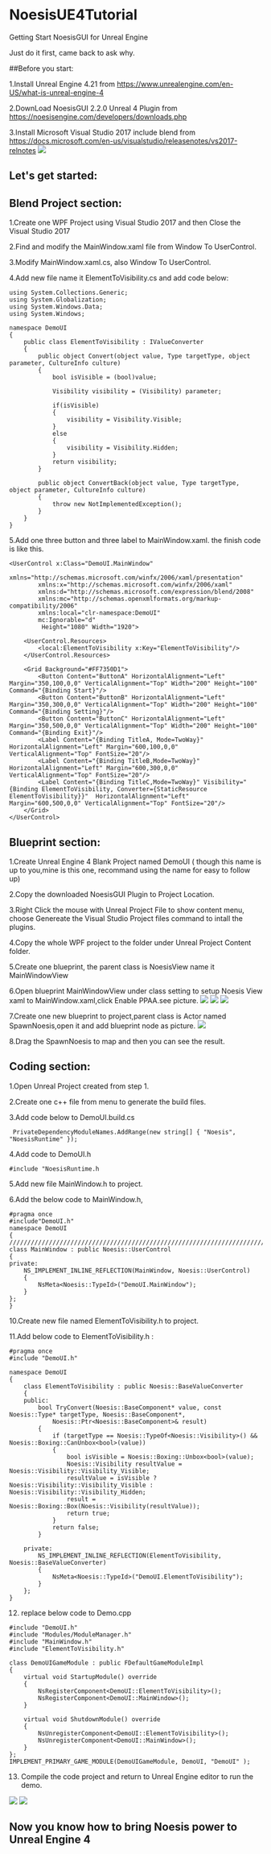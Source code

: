 # NoesisUE4Tutorial
Getting Start NoesisGUI for Unreal Engine

Just do it first, came back to ask why.


##Before you start:

1.Install Unreal Engine 4.21 from https://www.unrealengine.com/en-US/what-is-unreal-engine-4


2.DownLoad NoesisGUI 2.2.0 Unreal 4 Plugin from https://noesisengine.com/developers/downloads.php 


3.Install Microsoft Visual Studio 2017 include blend from https://docs.microsoft.com/en-us/visualstudio/releasenotes/vs2017-relnotes
<image src = "VSBlend.png">

## Let's get started:


## Blend Project section:
1.Create one WPF Project using Visual Studio 2017 and then Close the Visual Studio 2017


2.Find and  modify the MainWindow.xaml file  from  Window To UserControl.


3.Modify MainWindow.xaml.cs, also Window To UserControl.


4.Add new file name it ElementToVisibility.cs and add code below:

```
using System.Collections.Generic;
using System.Globalization;
using System.Windows.Data;
using System.Windows;

namespace DemoUI
{
    public class ElementToVisibility : IValueConverter
    {
        public object Convert(object value, Type targetType, object parameter, CultureInfo culture)
        {
            bool isVisible = (bool)value;

            Visibility visibility = (Visibility) parameter;

            if(isVisible)
            {
                visibility = Visibility.Visible;
            }
            else
            {
                visibility = Visibility.Hidden;
            }
            return visibility;
        }

        public object ConvertBack(object value, Type targetType, object parameter, CultureInfo culture)
        {
            throw new NotImplementedException();
        }
    }
}
```


5.Add one three button and three label to MainWindow.xaml. the finish code is like this.



```
<UserControl x:Class="DemoUI.MainWindow"
        xmlns="http://schemas.microsoft.com/winfx/2006/xaml/presentation"
        xmlns:x="http://schemas.microsoft.com/winfx/2006/xaml"
        xmlns:d="http://schemas.microsoft.com/expression/blend/2008"
        xmlns:mc="http://schemas.openxmlformats.org/markup-compatibility/2006"
        xmlns:local="clr-namespace:DemoUI"
        mc:Ignorable="d"
         Height="1080" Width="1920">

    <UserControl.Resources>
        <local:ElementToVisibility x:Key="ElementToVisibility"/>
    </UserControl.Resources>
    
    <Grid Background="#FF7350D1">
        <Button Content="ButtonA" HorizontalAlignment="Left" Margin="350,100,0,0" VerticalAlignment="Top" Width="200" Height="100" Command="{Binding Start}"/>
        <Button Content="ButtonB" HorizontalAlignment="Left" Margin="350,300,0,0" VerticalAlignment="Top" Width="200" Height="100" Command="{Binding Setting}"/>
        <Button Content="ButtonC" HorizontalAlignment="Left" Margin="350,500,0,0" VerticalAlignment="Top" Width="200" Height="100" Command="{Binding Exit}"/>
        <Label Content="{Binding TitleA, Mode=TwoWay}" HorizontalAlignment="Left" Margin="600,100,0,0" VerticalAlignment="Top" FontSize="20"/>
        <Label Content="{Binding TitleB,Mode=TwoWay}" HorizontalAlignment="Left" Margin="600,300,0,0" VerticalAlignment="Top" FontSize="20"/>
        <Label Content="{Binding TitleC,Mode=TwoWay}" Visibility="{Binding ElementToVisibility, Converter={StaticResource ElementToVisibility}}"  HorizontalAlignment="Left" Margin="600,500,0,0" VerticalAlignment="Top" FontSize="20"/>
    </Grid>
</UserControl>

```


## Blueprint section:


1.Create Unreal Engine 4 Blank Project named DemoUI ( though this name is up to you,mine is this one, recommand using the name for easy to follow up)


2.Copy the downloaded NoesisGUI Plugin to Project Location.


3.Right Click the mouse with Unreal Project File to show content menu, choose Genereate the Visual Studio Project files command to intall the plugins.


4.Copy the whole WPF project to the folder under Unreal Project Content folder.


5.Create one blueprint, the parent class is NoesisView name it MainWindowView


6.Open blueprint MainWindowView under class setting to setup Noesis View xaml to MainWindow.xaml,click Enable PPAA.see picture.
<image src = "MainWindowView_StartFunction.png">
<image src = "MainWindowView_SettingFunction.png">
<image src = "MainWindowView_ExitFunction.png">
	
7.Create one new blueprint to project,parent class is Actor named SpawnNoesis,open it and add blueprint node as picture.
<image src = "MainWindowView_SpawnNoesis.png">

8.Drag the SpawnNoesis to map and then you can see the result.

## Coding section:


1.Open Unreal Project created from step 1.


2.Create one c++ file from menu to generate the build files.



3.Add code below to DemoUI.build.cs



```
 PrivateDependencyModuleNames.AddRange(new string[] { "Noesis", "NoesisRuntime" }); 
```



4.Add code to DemoUI.h


```
#include "NoesisRuntime.h
```


5.Add new file MainWindow.h to project.


6.Add the below code to MainWindow.h, 


```
#pragma once
#include"DemoUI.h"
namespace DemoUI
{
////////////////////////////////////////////////////////////////////////////////////////////////////
class MainWindow : public Noesis::UserControl
{
private:
    NS_IMPLEMENT_INLINE_REFLECTION(MainWindow, Noesis::UserControl)
    {
        NsMeta<Noesis::TypeId>("DemoUI.MainWindow");
    }
};
}

```


10.Create new file named ElementToVisibility.h to project.


11.Add below code to ElementToVisibility.h :

```
#pragma once
#include "DemoUI.h"

namespace DemoUI
{
	class ElementToVisibility : public Noesis::BaseValueConverter
	{
	public:
		bool TryConvert(Noesis::BaseComponent* value, const Noesis::Type* targetType, Noesis::BaseComponent*,
			Noesis::Ptr<Noesis::BaseComponent>& result)
		{
			if (targetType == Noesis::TypeOf<Noesis::Visibility>() && Noesis::Boxing::CanUnbox<bool>(value))
			{
				bool isVisible = Noesis::Boxing::Unbox<bool>(value);
				Noesis::Visibility resultValue = Noesis::Visibility::Visibility_Visible;
				resultValue = isVisible ? Noesis::Visibility::Visibility_Visible : Noesis::Visibility::Visibility_Hidden;
				result = Noesis::Boxing::Box(Noesis::Visibility(resultValue));
				return true;
			}
			return false;
		}

	private:
		NS_IMPLEMENT_INLINE_REFLECTION(ElementToVisibility, Noesis::BaseValueConverter)
		{
			NsMeta<Noesis::TypeId>("DemoUI.ElementToVisibility");
		}
	};
}

```

12. replace below code to Demo.cpp


```
#include "DemoUI.h"
#include "Modules/ModuleManager.h"
#include "MainWindow.h"
#include "ElementToVisibility.h"

class DemoUIGameModule : public FDefaultGameModuleImpl
{
	virtual void StartupModule() override
	{
		NsRegisterComponent<DemoUI::ElementToVisibility>();
		NsRegisterComponent<DemoUI::MainWindow>();
	}

	virtual void ShutdownModule() override
	{
		NsUnregisterComponent<DemoUI::ElementToVisibility>();
		NsUnregisterComponent<DemoUI::MainWindow>();
	}
};
IMPLEMENT_PRIMARY_GAME_MODULE(DemoUIGameModule, DemoUI, "DemoUI" );

```


13. Compile the code project and return to Unreal Engine editor to run the demo.
<image src = "FinishA.png">
<image src = "FinishB.png">

## Now you know how to bring Noesis power to Unreal Engine 4